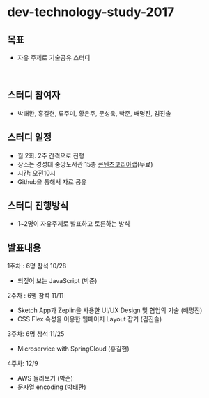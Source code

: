# dev-technology-study-2017
## 목표

- 자유 주제로 기술공유 스터디

  ​

## 스터디 참여자

- 박태환, 홍길현, 류주미, 황은주, 문성욱, 박준, 배명진, 김진솔



## 스터디 일정

- 월 2회. 2주 간격으로 진행
- 장소는 경성대 중앙도서관 15층 [콘텐츠코리아랩](http://map.naver.com/local/siteview.nhn?code=11592587)(무료)
- 시간: 오전10시
- Github을 통해서 자료 공유



## 스터디 진행방식

- 1~2명이 자유주제로 발표하고 토론하는 방식



## 발표내용

1주차 : 6명 참석  10/28

- 되짚어 보는 JavaScript (박준)

2주차 : 6명 참석 11/11

- Sketch App과 Zeplin을 사용한 UI/UX Design 및 협업의 기술 (배명진)
- CSS Flex 속성을 이용한 웹페이지 Layout 잡기 (김진솔)


3주차: 6명 참석 11/25

- Microservice with SpringCloud (홍길현)

4주차: 12/9

- AWS 둘러보기 (박준)
- 문자열 encoding (박태환)

